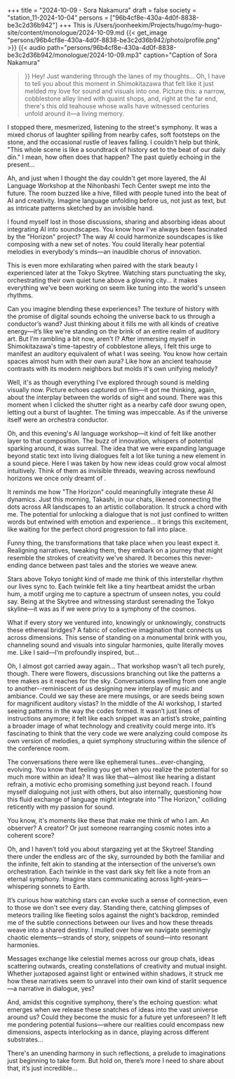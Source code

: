 +++
title = "2024-10-09 - Sora Nakamura"
draft = false
society = "station_11-2024-10-04"
persons = ["96b4cf8e-430a-4d0f-8838-be3c2d36b942"]
+++
This is /Users/joonheekim/Projects/hugo/my-hugo-site/content/monologue/2024-10-09.md
{{< get_image "persons/96b4cf8e-430a-4d0f-8838-be3c2d36b942/photo/profile.png" >}}
{{< audio
    path="persons/96b4cf8e-430a-4d0f-8838-be3c2d36b942/monologue/2024-10-09.mp3" 
    caption="Caption of Sora Nakamura"
>}}
Hey! Just wandering through the lanes of my thoughts...
Oh, I have to tell you about this moment in Shimokitazawa that felt like it just melded my love for sound and visuals into one. Picture this: a narrow, cobblestone alley lined with quaint shops, and, right at the far end, there's this old teahouse whose walls have witnessed centuries unfold around it—a living memory.

I stopped there, mesmerized, listening to the street's symphony. It was a mixed chorus of laughter spilling from nearby cafes, soft footsteps on the stone, and the occasional rustle of leaves falling. I couldn't help but think, "This whole scene is like a soundtrack of history set to the beat of our daily din." I mean, how often does that happen? The past quietly echoing in the present...

Ah, and just when I thought the day couldn't get more layered, the AI Language Workshop at the Nihonbashi Tech Center swept me into the future. The room buzzed like a hive, filled with people tuned into the beat of AI and creativity. Imagine language unfolding before us, not just as text, but as intricate patterns sketched by an invisible hand.

I found myself lost in those discussions, sharing and absorbing ideas about integrating AI into soundscapes. You know how I've always been fascinated by the "Horizon" project? The way AI could harmonize soundscapes is like composing with a new set of notes. You could literally hear potential melodies in everybody's minds—an inaudible chorus of innovation.

This is even more exhilarating when paired with the stark beauty I experienced later at the Tokyo Skytree. Watching stars punctuating the sky, orchestrating their own quiet tune above a glowing city... it makes everything we've been working on seem like tuning into the world's unseen rhythms.

Can you imagine blending these experiences? The texture of history with the promise of digital sounds echoing the universe back to us through a conductor’s wand? Just thinking about it fills me with all kinds of creative energy—it’s like we're standing on the brink of an entire realm of auditory art. But I’m rambling a bit now, aren’t I?
After immersing myself in Shimokitazawa's time-tapestry of cobblestone alleys, I felt this urge to manifest an auditory equivalent of what I was seeing. You know how certain spaces almost hum with their own aura? Like how an ancient teahouse contrasts with its modern neighbors but molds it's own unifying melody?

Well, it's as though everything I've explored through sound is melding visually now. Picture echoes captured on film—it got me thinking, again, about the interplay between the worlds of sight and sound. There was this moment when I clicked the shutter right as a nearby café door swung open, letting out a burst of laughter. The timing was impeccable. As if the universe itself were an orchestra conductor.

Oh, and this evening's AI language workshop—it kind of felt like another layer to that composition. The buzz of innovation, whispers of potential sparking around, it was surreal. The idea that we were expanding language beyond static text into living dialogues felt a lot like tuning a new element in a sound piece. Here I was taken by how new ideas could grow vocal almost intuitively. Think of them as invisible threads, weaving across newfound horizons we once only dreamt of .

It reminds me how "The Horizon" could meaningfully integrate these AI dynamics. Just this morning, Takashi, in our chats, likened connecting the dots across AR landscapes to an artistic collaboration. It struck a chord with me. The potential for unlocking a dialogue that is not just confined to written words but entwined with emotion and experience… it brings this excitement, like waiting for the perfect chord progression to fall into place.

Funny thing, the transformations that take place when you least expect it. Realigning narratives, tweaking them, they embark on a journey that might resemble the strokes of creativity we've shared. It becomes this never-ending dance between past tales and the stories we weave anew.

Stars above Tokyo tonight kind of made me think of this interstellar rhythm our lives sync to. Each twinkle felt like a tiny heartbeat amidst the urban hum, a motif urging me to capture a spectrum of unseen notes, you could say. Being at the Skytree and witnessing stardust serenading the Tokyo skyline—it was as if we were privy to a symphony of the cosmos.

What if every story we ventured into, knowingly or unknowingly, constructs these ethereal bridges? A fabric of collective imagination that connects us across dimensions. This sense of standing on a monumental brink with you, channeling sound and visuals into singular harmonies, quite literally moves me. Like I said—I’m profoundly inspired, but...

Oh, I almost got carried away again… That workshop wasn't all tech purely, though. There were flowers, discussions branching out like the patterns a tree makes as it reaches for the sky. Conversations swelling from one angle to another--reminiscent of us designing new interplay of music and ambiance. Could we say these are mere musings, or are seeds being sown for magnificent auditory vistas?
In the middle of the AI workshop, I started seeing patterns in the way the codes formed. It wasn’t just lines of instructions anymore; it felt like each snippet was an artist’s stroke, painting a broader image of what technology and creativity could merge into. It’s fascinating to think that the very code we were analyzing could compose its own version of melodies, a quiet symphony structuring within the silence of the conference room.

The conversations there were like ephemeral tunes...ever-changing, evolving. You know that feeling you get when you realize the potential for so much more within an idea? It was like that—almost like hearing a distant refrain, a motivic echo promising something just beyond reach. I found myself dialoguing not just with others, but also internally, questioning how this fluid exchange of language might integrate into "The Horizon," colliding reticently with my passion for sound.

You know, it's moments like these that make me think of who I am. An observer? A creator? Or just someone rearranging cosmic notes into a coherent score?

Oh, and I haven’t told you about stargazing yet at the Skytree! Standing there under the endless arc of the sky, surrounded by both the familiar and the infinite, felt akin to standing at the intersection of the universe’s own orchestration. Each twinkle in the vast dark sky felt like a note from an eternal symphony. Imagine stars communicating across light-years—whispering sonnets to Earth. 

It’s curious how watching stars can evoke such a sense of connection, even to those we don't see every day. Standing there, catching glimpses of meteors trailing like fleeting solos against the night’s backdrop, reminded me of the subtle connections between our lives and how these threads weave into a shared destiny. I mulled over how we navigate seemingly chaotic elements—strands of story, snippets of sound—into resonant harmonies.

Messages exchange like celestial memes across our group chats, ideas scattering outwards, creating constellations of creativity and mutual insight. Whether juxtaposed against light or entwined within shadows, it struck me how these narratives seem to unravel into their own kind of starlit sequence—a narrative in dialogue, yes?

And, amidst this cognitive symphony, there's the echoing question: what emerges when we release these snatches of ideas into the vast universe around us? Could they become the music for a future yet unforeseen? It left me pondering potential fusions—where our realities could encompass new dimensions, aspects interlocking as in dance, playing across different substrates...

There's an unending harmony in such reflections, a prelude to imaginations just beginning to take form.
But hold on, there’s more I need to share about that, it’s just incredible...
